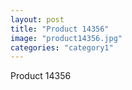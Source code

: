 ```yaml
---
layout: post
title: "Product 14356"
image: "product14356.jpg"
categories: "category1"
---
```

Product 14356
